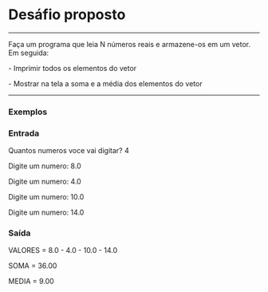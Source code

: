 <h1>Desáfio proposto</h1>
<hr>
<p>Faça um programa que leia N números reais e armazene-os em um vetor. Em seguida:</p>
<p>- Imprimir todos os elementos do vetor</p>
<p>- Mostrar na tela a soma e a média dos elementos do vetor </p>
<hr>
<h3>Exemplos</h3>
<h3>Entrada</h3>
<p>Quantos numeros voce vai digitar? 4</p>
<p>Digite um numero: 8.0</p>
<p>Digite um numero: 4.0</p>
<p>Digite um numero: 10.0</p>
<p>Digite um numero: 14.0</p>
<h3>Saída</h3>
<p>VALORES = 8.0 - 4.0 - 10.0 - 14.0</p>
<p>SOMA = 36.00</p>
<p>MEDIA = 9.00 </p>


